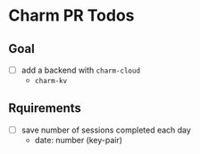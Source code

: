 # Charm PR Todos

## Goal

- [ ] add a backend with `charm-cloud`
    - `charm-kv`

## Rquirements

- [ ] save number of sessions completed each day
    - date: number (key-pair)

